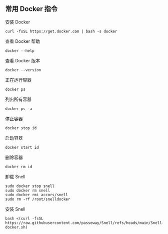 ## 常用 Docker 指令

安装 Docker
```
curl -fsSL https://get.docker.com | bash -s docker
```
查看 Docker 帮助
```
docker --help
```
查看 Docker 版本
```
docker --version
```

正在运行容器
```
docker ps
```
列出所有容器
```
docker ps -a
```
停止容器
```
docker stop id
```
启动容器
```
docker start id
```
删除容器
```
docker rm id
```
卸载 Snell
```
sudo docker stop snell
sudo docker rm snell
sudo docker rmi accors/snell
sudo rm -rf /root/snelldocker
```

安装 Snell
```
bash <(curl -fsSL https://raw.githubusercontent.com/passeway/Snell/refs/heads/main/Snell-docker.sh)
```
